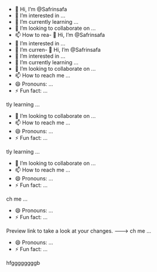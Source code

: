 - 👋 Hi, I’m @Safrinsafa
- 👀 I’m interested in ...
- 🌱 I’m currently learning ...
- 💞️ I’m looking to collaborate on ...
- 📫 How to rea- 👋 Hi, I’m @Safrinsafa
- 👀 I’m interested in ...
- 🌱 I’m curren- 👋 Hi, I’m @Safrinsafa
- 👀 I’m interested in ...
- 🌱 I’m currently learning ...
- 💞️ I’m looking to collaborate on ...
- 📫 How to reach me ...
- 😄 Pronouns: ...
- ⚡ Fun fact: ...

<!---
Safrinsafa/Safrinsafa is a ✨ special ✨ repository because its `README.md` (this file) appears on your GitHub profile.
You can click the Preview link to take a look at your changes.
--->
tly learning ...
- 💞️ I’m looking to collaborate on ...
- 📫 How to reach me ...
- 😄 Pronouns: ...
- ⚡ Fun fact: ...

<!---
Safrinsafa/Safrinsafa is a ✨ special ✨ repository because its `README.md` (this file) appears on your GitHub profile.
You can click the- 👋 Hi, I’m @Safrinsafa
- 👀 I’m interested in ...
- 🌱 I’m currently learning ...
- 💞️ I’m looking to collaborate on ...
- 📫 How to rea- 👋 Hi, I’m @Safrinsafa
- 👀 I’m interested in ...
- 🌱 I’m curren- 👋 Hi, I’m @Safrinsafa
- 👀 I’m interested in ...
- 🌱 I’m currently learning ...
- 💞️ I’m looking to collaborate on ...
- 📫 How to reach me ...
- 😄 Pronouns: ...
- ⚡ Fun fact: ...

<!---
Safrinsafa/Safrinsafa is a ✨ special ✨ repository because its `README.md` (this file) appears on your GitHub profile.
You can click the Preview link to take a look at your changes.
--->
tly learning ...
- 💞️ I’m looking to collaborate on ...
- 📫 How to reach me ...
- 😄 Pronouns: ...
- ⚡ Fun fact: ...

<!---
Safrinsafa/Safrinsafa is a ✨ special ✨ repository because its `README.md` (this file) appears on your GitHub profile.
You can click the Preview link to take a look at your changes.
--->
ch me ...
- 😄 Pronouns: ...
- ⚡ Fun fact: ...

<!---
Safrinsafa/Safrinsafa is a ✨ special ✨ repository because its `README.md` (this file) appears on your GitHub profile.
You can click the Preview link to take a look at your changes.
--->
 Preview link to take a look at your changes.
--->
ch me ...
- 😄 Pronouns: ...
- ⚡ Fun fact: ...

<!---
Safrinsafa/Safrinsafa is a ✨ special ✨ repository because its `README.md` (this file) appears on your GitHub profile.
You can click the Preview link to take a look at your changes.
--->
hfggggggggb
